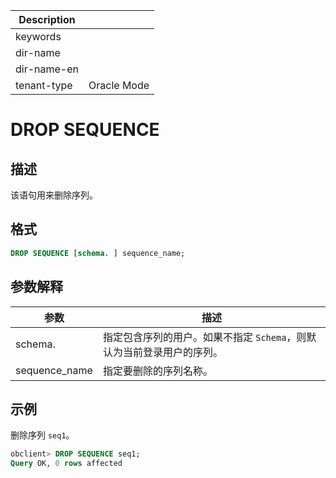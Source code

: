 | Description   |                 |
|---------------|-----------------|
| keywords      |                 |
| dir-name      |                 |
| dir-name-en   |                 |
| tenant-type   | Oracle Mode     |

# DROP SEQUENCE

## 描述

该语句用来删除序列。

## 格式

```sql
DROP SEQUENCE [schema. ] sequence_name;
```

## 参数解释

|      参数       |                            描述                             |
|---------------|-----------------------------------------------------------|
| schema.       | 指定包含序列的用户。如果不指定 `Schema`，则默认为当前登录用户的序列。 |
| sequence_name | 指定要删除的序列名称。                                               |

## 示例

删除序列 `seq1`。

```sql
obclient> DROP SEQUENCE seq1;
Query OK, 0 rows affected
```
